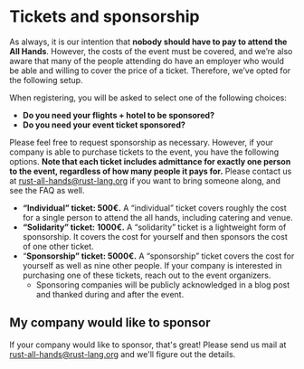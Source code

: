 # Tickets and sponsorship

As always, it is our intention that **nobody should have to pay to
attend the All Hands**. However, the costs of the event must be
covered, and we’re also aware that many of the people attending do
have an employer who would be able and willing to cover the price of a
ticket. Therefore, we’ve opted for the following setup.

When registering, you will be asked to select one of the following
choices:

- **Do you need your flights + hotel to be sponsored?** 
- **Do you need your event ticket sponsored?**

Please feel free to request sponsorship as necessary. However, if your
company is able to purchase tickets to the event, you have the
following options. **Note that each ticket includes admittance for
exactly one person to the event, regardless of how many people it pays
for.** Please contact us at <rust-all-hands@rust-lang.org> if you want
to bring someone along, and see the FAQ as well.

- **“Individual” ticket: 500€.** A “individual” ticket covers roughly the cost for a single person to attend the all hands, including catering and venue.
- **“Solidarity” ticket:** **1000€.** A “solidarity” ticket is a lightweight form of sponsorship. It covers the cost for yourself and then sponsors the cost of one other ticket.
- “**Sponsorship” ticket: 5000€.** A “sponsorship” ticket covers the cost for yourself as well as nine other people. If your company is interested in purchasing one of these tickets, reach out to the event organizers. 
    - Sponsoring companies will be publicly acknowledged in a blog post and thanked during and after the event.

## My company would like to sponsor

If your company would like to sponsor, that's great! Please send us
mail at <rust-all-hands@rust-lang.org> and we'll figure out the
details.
